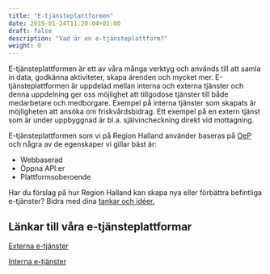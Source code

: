 ```yaml
---
title: "E-tjänsteplattformen"
date: 2019-01-24T11:20:04+01:00
draft: false
description: "Vad är en e-tjänsteplattform?"
weight: 0
---
```


E-tjänsteplattformen är ett av våra många verktyg och används till att samla in data, godkänna aktiviteter, skapa ärenden och mycket mer. E-tjänsteplattformen är uppdelad mellan interna och externa tjänster och denna uppdelning ger oss möjlighet att tillgodose tjänster till både medarbetare och medborgare. Exempel på interna tjänster som skapats är möjligheten att ansöka om friskvårdsbidrag. Ett exempel på en extern tjänst som är under uppbyggnad är bl.a. självincheckning direkt vid mottagning. 

E-tjänsteplattformen som vi på Region Halland använder baseras på [OeP](www.oeplatform.org) och några av de egenskaper vi gillar bäst är: 
 - Webbaserad
 - Öppna API:er
 - Plattformsoberoende

Har du förslag på hur Region Halland kan skapa nya eller förbättra befintliga e-tjänster? Bidra med dina [tankar och idéer.](https://etjanster.intra.regionhalland.se/nytjanst)

## Länkar till våra e-tjänsteplattformar
[Externa e-tjänster](https://etjanster.regionhalland.se/)

[Interna e-tjänster](https://etjanster.intra.regionhalland.se/)
